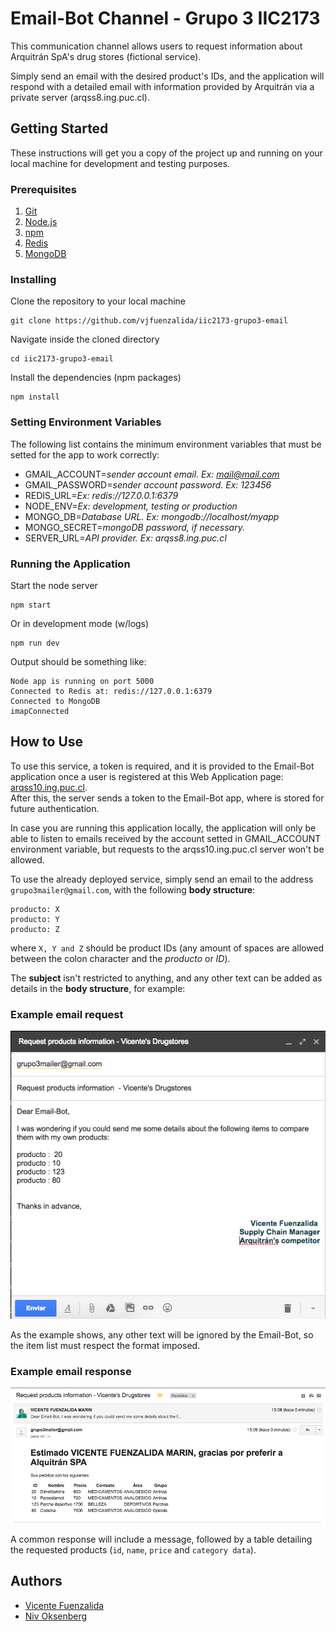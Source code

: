 # Email-Bot Channel - Grupo 3 IIC2173

This communication channel allows users to request information about Arquitrán  SpA's drug stores (fictional service).  

Simply send an email with the desired product's IDs, and the application will respond with a detailed email with information provided by Arquitrán via a private server (arqss8.ing.puc.cl).

## Getting Started

These instructions will get you a copy of the project up and running on your local machine for development and testing purposes.

### Prerequisites

1. [Git](https://git-scm.com/book/en/v2/Getting-Started-Installing-Git)
2. [Node.js](https://nodejs.org/en/download/current/)
3. [npm](https://docs.npmjs.com/getting-started/installing-node)
4. [Redis](https://www.digitalocean.com/community/tutorials/how-to-install-and-configure-redis-on-ubuntu-16-04)
5. [MongoDB](https://www.digitalocean.com/community/tutorials/como-instalar-mongodb-en-ubuntu-16-04-es)

### Installing

Clone the repository to your local machine

```
git clone https://github.com/vjfuenzalida/iic2173-grupo3-email
```

Navigate inside the cloned directory

```
cd iic2173-grupo3-email
```

Install the dependencies (npm packages)

```
npm install
```


### Setting Environment Variables

The following list contains the minimum environment variables that must be setted for the app to work correctly:

*  GMAIL_ACCOUNT=*sender account email. Ex: mail@mail.com*
*  GMAIL_PASSWORD=*sender account password. Ex: 123456*
*  REDIS_URL=*Ex: redis://127.0.0.1:6379*
*  NODE_ENV=*Ex: development, testing or production*
*  MONGO_DB=*Database URL. Ex: mongodb://localhost/myapp*
*  MONGO_SECRET=*mongoDB password, if necessary.*
*  SERVER_URL=*API provider. Ex: arqss8.ing.puc.cl*


### Running the Application

Start the node server

```
npm start
```

Or in development mode (w/logs)

```
npm run dev
```

Output should be something like:

```
Node app is running on port 5000
Connected to Redis at: redis://127.0.0.1:6379
Connected to MongoDB
imapConnected
```

## How to Use

To use this service, a token is required, and it is provided to the Email-Bot application once a user is registered at this Web Application page: [arqss10.ing.puc.cl](https://arqss10.ing.puc.cl/).  
After this, the server sends a token to the Email-Bot app, where is stored for future authentication.  

In case you are running this application locally, the application will only be able to listen to emails received by the account setted in GMAIL_ACCOUNT environment variable, but requests to the arqss10.ing.puc.cl server won't be allowed.  

To use the already deployed service, simply send an email to the address  `grupo3mailer@gmail.com`, with the following **body structure**:

```
producto: X
producto: Y
producto: Z

```

where `X, Y and Z` should be product IDs (any amount of spaces are allowed between the colon character and the *producto* or *ID*).  

The **subject** isn't restricted to anything, and any other text can be added as details in the **body structure**, for example:

### Example email request

![alt text](./resources/sample-mail.png "Email Format Example")

As the example shows, any other text will be ignored by the Email-Bot, so the item list must respect the format imposed.

### Example email response

![alt text](./resources/sample-response.png "Email Response Example")

A common response will include a message, followed by a table detailing the requested products (`id`, `name`, `price` and `category data`).


## Authors

* [Vicente Fuenzalida](https://github.com/vjfuenzalida)
* [Niv Oksenberg](https://github.com/noksenberg)